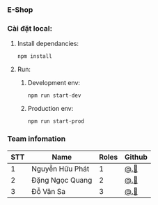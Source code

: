 ### E-Shop

### Cài đặt local: 
1. Install dependancies:

    `npm install`
1. Run:
   1. Development env:
   
      `npm run start-dev`
   1. Production env:
   
      `npm run start-prod`
      
### Team infomation
STT | Name | Roles | Github
--- | ---- | ----- | ------
1 | Nguyễn Hữu Phát|1 | [@.:watermelon:](https://github.com/)
2 | Đặng Ngọc Quang | 2 | [@.:peach:](https://github.com/quang1410)
3 | Đỗ Văn Sa | 3 | [@.:pear:](https://github.com/)